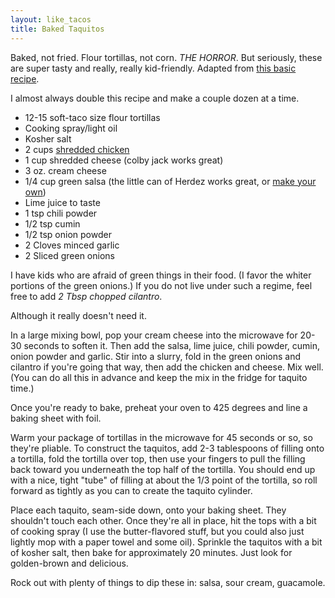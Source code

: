 ```yaml
---
layout: like_tacos
title: Baked Taquitos
---
```


Baked, not fried. Flour tortillas, not corn. _THE HORROR_. But seriously, these are super tasty and really, really kid-friendly. Adapted from [this basic recipe](http://www.chef-in-training.com/2012/02/baked-creamy-chicken-taquitos/).

I almost always double this recipe and make a couple dozen at a time.

* 12-15 soft-taco size flour tortillas
* Cooking spray/light oil
* Kosher salt
* 2 cups [shredded chicken](/base_layers/basic_shredded_chicken.html)
* 1 cup shredded cheese (colby jack works great)
* 3 oz. cream cheese
* 1/4 cup green salsa (the little can of Herdez works great, or [make your own](/condiments/simple_salsa_verde.html))
* Lime juice to taste
* 1 tsp chili powder
* 1/2 tsp cumin
* 1/2 tsp onion powder
* 2 Cloves minced garlic
* 2 Sliced green onions

I have kids who are afraid of green things in their food. (I favor the whiter portions of the green onions.) If you do not live under such a regime, feel free to add _2 Tbsp chopped cilantro_.

Although it really doesn't need it.

In a large mixing bowl, pop your cream cheese into the microwave for 20-30 seconds to soften it. Then add the salsa, lime juice, chili powder, cumin, onion powder and garlic. Stir into a slurry, fold in the green onions and cilantro if you're going that way, then add the chicken and cheese. Mix well. (You can do all this in advance and keep the mix in the fridge for taquito time.)

Once you're ready to bake, preheat your oven to 425 degrees and line a baking sheet with foil.

Warm your package of tortillas in the microwave for 45 seconds or so, so they're pliable. To construct the taquitos, add 2-3 tablespoons of filling onto a tortilla, fold the tortilla over top, then use your fingers to pull the filling back toward you underneath the top half of the tortilla. You should end up with a nice, tight "tube" of filling at about the 1/3 point of the tortilla, so roll forward as tightly as you can to create the taquito cylinder.

Place each taquito, seam-side down, onto your baking sheet. They shouldn't touch each other. Once they're all in place, hit the tops with a bit of cooking spray (I use the butter-flavored stuff, but you could also just lightly mop with a paper towel and some oil). Sprinkle the taquitos with a bit of kosher salt, then bake for approximately 20 minutes. Just look for golden-brown and delicious.

Rock out with plenty of things to dip these in: salsa, sour cream, guacamole.
